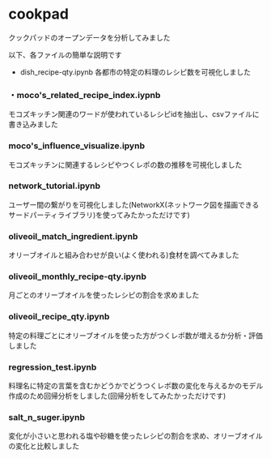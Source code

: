 # cookpad
クックパッドのオープンデータを分析してみました

以下、各ファイルの簡単な説明です

* dish_recipe-qty.ipynb
各都市の特定の料理のレシピ数を可視化しました


### ・moco's_related_recipe_index.iypnb
モコズキッチン関連のワードが使われているレシピidを抽出し、csvファイルに書き込みました


### moco's_influence_visualize.ipynb
モコズキッチンに関連するレシピやつくレポの数の推移を可視化しました


### network_tutorial.ipynb
ユーザー間の繋がりを可視化しました(NetworkX(ネットワーク図を描画できるサードパーティライブラリ)を使ってみたかっただけです)

### oliveoil_match_ingredient.ipynb
オリーブオイルと組み合わせが良い(よく使われる)食材を調べてみました


### oliveoil_monthly_recipe-qty.ipynb
月ごとのオリーブオイルを使ったレシピの割合を求めました


### oliveoil_recipe_qty.ipynb
特定の料理ごとにオリーブオイルを使った方がつくレポ数が増えるか分析・評価しました


### regression_test.ipynb
料理名に特定の言葉を含むかどうかでどうつくレポ数の変化を与えるかのモデル作成のため回帰分析をしました(回帰分析をしてみたかっただけです)


### salt_n_suger.ipynb
変化が小さいと思われる塩や砂糖を使ったレシピの割合を求め、オリーブオイルの変化と比較しました
